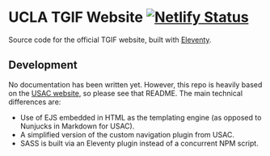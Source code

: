 # UCLA TGIF Website [![Netlify Status](https://api.netlify.com/api/v1/badges/69c20537-cd35-42a8-9073-012879e0ec00/deploy-status)](https://app.netlify.com/sites/tgif-ucla/deploys)

Source code for the official TGIF website, built with [Eleventy](https://www.11ty.dev/).

## Development

No documentation has been written yet. However, this repo is heavily based on the [USAC website](https://github.com/usacwebmaster/usac), so please see that README. The main technical differences are:

- Use of EJS embedded in HTML as the templating engine (as opposed to Nunjucks in Markdown for USAC).
- A simplified version of the custom navigation plugin from USAC.
- SASS is built via an Eleventy plugin instead of a concurrent NPM script.
